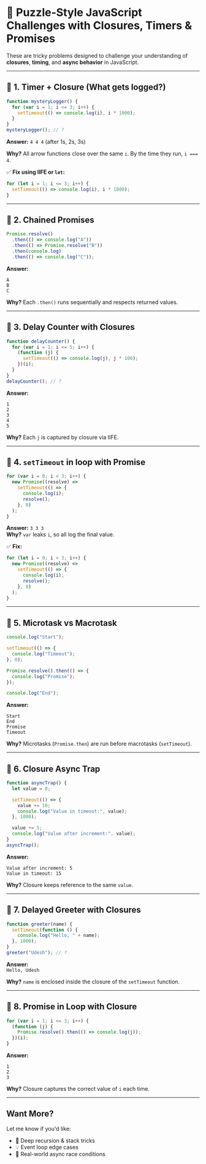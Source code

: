 # 🧩 Puzzle-Style JavaScript Challenges with Closures, Timers & Promises

These are tricky problems designed to challenge your understanding of **closures**, **timing**, and **async behavior** in JavaScript.

---

## 🧠 1. Timer + Closure (What gets logged?)

```js
function mysteryLogger() {
  for (var i = 1; i <= 3; i++) {
    setTimeout(() => console.log(i), i * 1000);
  }
}
mysteryLogger(); // ?
```

**Answer:** `4 4 4` (after 1s, 2s, 3s)

**Why?** All arrow functions close over the same `i`. By the time they run, `i === 4`.

✅ **Fix using IIFE or `let`:**

```js
for (let i = 1; i <= 3; i++) {
  setTimeout(() => console.log(i), i * 1000);
}
```

---

## 🧠 2. Chained Promises

```js
Promise.resolve()
  .then(() => console.log("A"))
  .then(() => Promise.resolve("B"))
  .then(console.log)
  .then(() => console.log("C"));
```

**Answer:**

```
A
B
C
```

**Why?** Each `.then()` runs sequentially and respects returned values.

---

## 🧠 3. Delay Counter with Closures

```js
function delayCounter() {
  for (var i = 1; i <= 5; i++) {
    (function (j) {
      setTimeout(() => console.log(j), j * 100);
    })(i);
  }
}
delayCounter(); // ?
```

**Answer:**

```
1
2
3
4
5
```

**Why?** Each `j` is captured by closure via IIFE.

---

## 🧠 4. `setTimeout` in loop with Promise

```js
for (var i = 0; i < 3; i++) {
  new Promise((resolve) =>
    setTimeout(() => {
      console.log(i);
      resolve();
    }, 0)
  );
}
```

**Answer:** `3 3 3`  
**Why?** `var` leaks `i`, so all log the final value.

✅ **Fix:**

```js
for (let i = 0; i < 3; i++) {
  new Promise((resolve) =>
    setTimeout(() => {
      console.log(i);
      resolve();
    }, 0)
  );
}
```

---

## 🧠 5. Microtask vs Macrotask

```js
console.log("Start");

setTimeout(() => {
  console.log("Timeout");
}, 0);

Promise.resolve().then(() => {
  console.log("Promise");
});

console.log("End");
```

**Answer:**

```
Start
End
Promise
Timeout
```

**Why?** Microtasks (`Promise.then`) are run before macrotasks (`setTimeout`).

---

## 🧠 6. Closure Async Trap

```js
function asyncTrap() {
  let value = 0;

  setTimeout(() => {
    value += 10;
    console.log("Value in timeout:", value);
  }, 1000);

  value += 5;
  console.log("Value after increment:", value);
}
asyncTrap();
```

**Answer:**

```
Value after increment: 5
Value in timeout: 15
```

**Why?** Closure keeps reference to the same `value`.

---

## 🧠 7. Delayed Greeter with Closures

```js
function greeter(name) {
  setTimeout(function () {
    console.log("Hello, " + name);
  }, 1000);
}
greeter("Udesh"); // ?
```

**Answer:**  
`Hello, Udesh`

**Why?** `name` is enclosed inside the closure of the `setTimeout` function.

---

## 🧠 8. Promise in Loop with Closure

```js
for (var i = 1; i <= 3; i++) {
  (function (j) {
    Promise.resolve().then(() => console.log(j));
  })(i);
}
```

**Answer:**

```
1
2
3
```

**Why?** Closure captures the correct value of `i` each time.

---

## Want More?

Let me know if you'd like:

- 🧠 Deep recursion & stack tricks
- 💡 Event loop edge cases
- 🎯 Real-world async race conditions
